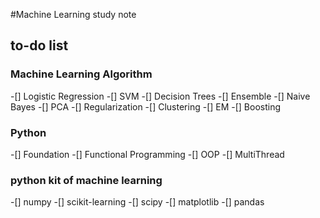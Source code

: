 #Machine Learning study note


## to-do list

### Machine Learning Algorithm 
-[] Logistic Regression
-[] SVM
-[] Decision Trees
-[] Ensemble
-[] Naive Bayes
-[] PCA
-[] Regularization
-[] Clustering
-[] EM
-[] Boosting

### Python 
-[] Foundation
-[] Functional Programming
-[]	OOP
-[] MultiThread

### python kit of machine learning
-[] numpy
-[] scikit-learning
-[] scipy
-[] matplotlib
-[] pandas

